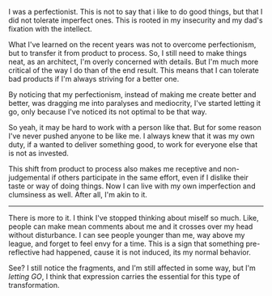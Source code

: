I was a perfectionist. This is not to say that i like to do good things, but that I did not tolerate imperfect ones. This is rooted in my insecurity and my dad's fixation with the intellect.

What I've learned on the recent years was not to overcome perfectionism, but to transfer it from product to process. So, I still need to make things neat, as an architect, I'm overly concerned with details. But I'm much more critical of the way I do than of the end result. This means that I can tolerate bad products if I'm always striving for a better one. 

By noticing that my perfectionism, instead of making me create better and better, was dragging me into paralyses and mediocrity, I've started letting it go, only because I've noticed its not optimal to be that way. 

So yeah, it may be hard to work with a person like that. But for some reason I've never pushed anyone to be like me. I always knew that it was my own duty, if a wanted to deliver something good, to work for everyone else that is not as invested.

This shift from product to process also makes me receptive and non-judgemental if others participate in the same effort, even if I dislike their taste or way of doing things. Now I can live with my own imperfection and clumsiness as well. After all, I'm akin to it.

---

There is more to it. I think I've stopped thinking about miself so much. Like, people can make mean comments about me and it crosses over my head without disturbance. I can see people younger than me, way  above my league, and forget to feel envy for a time. This is a sign that something pre-reflective had happened, cause it is not induced, its my normal behavior.

See? I still notice the fragments, and I'm still affected in some way, but I'm *letting GO*, I think that expression carries the essential for this type of transformation.


